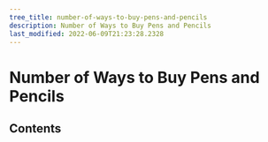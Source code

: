 ```yaml
---
tree_title: number-of-ways-to-buy-pens-and-pencils
description: Number of Ways to Buy Pens and Pencils
last_modified: 2022-06-09T21:23:28.2328
---
```


# Number of Ways to Buy Pens and Pencils

## Contents
